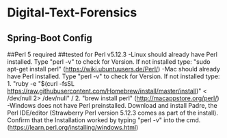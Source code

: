 # Digital-Text-Forensics

## Spring-Boot Config


##Perl 5 required
##tested for Perl v5.12.3
-Linux should already have Perl installed. Type "perl -v" to check for Version. If not installed type: "sudo apt-get install perl"  (https://wiki.ubuntuusers.de/Perl/)
-Mac should already have Perl installed. Type "perl -v" to check for Version. If not installed type: 1. "ruby -e "$(curl -fsSL https://raw.githubusercontent.com/Homebrew/install/master/install)" < /dev/null 2> /dev/null" / 2. "brew install perl"  (http://macappstore.org/perl/)
-Windows does not have Perl preinstalled. Download and install Padre, the Perl IDE/editor (Strawberry Perl version 5.12.3 comes as part of the install). Confirm that the Installation worked by typing "perl -v" into the cmd. (https://learn.perl.org/installing/windows.html)
 
